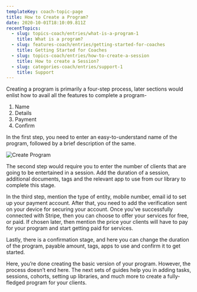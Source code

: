 ```yaml
---
templateKey: coach-topic-page
title: How to Create a Program?
date: 2020-10-01T18:10:09.811Z
recentTopics:
  - slug: topics-coach/entries/what-is-a-program-1
    title: What is a program?
  - slug: features-coach/entries/getting-started-for-coaches
    title: Getting Started for Coaches
  - slug: topics-coach/entries/how-to-create-a-session
    title: How to create a Session?
  - slug: categories-coach/entries/support-1
    title: Support
---
```

Creating a program is primarily a four-step process, later sections would enlist how to avail all the features to complete a program-

1. Name
2. Details
3. Payment
4. Confirm

In the first step, you need to enter an easy-to-understand name of the program, followed by a brief description of the same. 

![Create Program ](/img/create-program.png "Create Program ")

The second step would require you to enter the number of clients that are going to be entertained in a session. Add the duration of a session, additional documents, tags and the relevant app to use from our library to complete this stage. 

In the third step, mention the type of entity, mobile number, email id to set up your payment account. After that, you need to add the verification sent on your device for securing your account. Once you’ve successfully connected with Stripe, then you can choose to offer your services for free, or paid. If chosen later, then mention the price your clients will have to pay for your program and start getting paid for services. 

Lastly, there is a confirmation stage, and here you can change the duration of the program, payable amount, tags, apps to use and confirm it to get started. 

Here, you’re done creating the basic version of your program. However, the process doesn’t end here. The next sets of guides help you in adding tasks, sessions, cohorts, setting up libraries, and much more to create a fully-fledged program for your clients.
